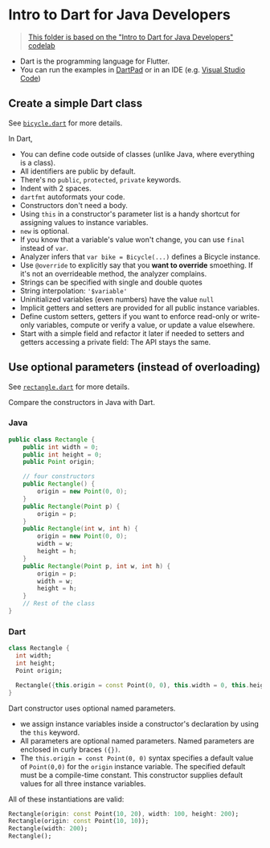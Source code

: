 # Intro to Dart for Java Developers

> [This folder is based on the "Intro to Dart for Java Developers" codelab](https://codelabs.developers.google.com/codelabs/from-java-to-dart)

* Dart is the programming language for Flutter.
* You can run the examples in [DartPad](https://dartpad.dartlang.org/) or in an IDE (e.g. [Visual Studio Code](https://marketplace.visualstudio.com/items?itemName=Dart-Code.dart-code))

## Create a simple Dart class

See [`bicycle.dart`](./bicycle.dart) for more details.

In Dart,

* You can define code outside of classes (unlike Java, where everything is a class).
* All identifiers are public by default.
* There's no `public`, `protected`, `private` keywords.
* Indent with 2 spaces.
* `dartfmt` autoformats your code.
* Constructors don't need a body.
* Using `this` in a constructor's parameter list is a handy shortcut for assigning values to instance variables.
* `new` is optional.
* If you know that a variable's value won't change, you can use `final` instead of `var`.
* Analyzer infers that `var bike = Bicycle(...)` defines a Bicycle instance.
* Use `@override` to explicitly say that you **want to override** smoething. If it's not an overrideable method, the analyzer complains.
* Strings can be specified with single and double quotes
* String interpolation: `'$variable'`
* Uninitialized variables (even numbers) have the value `null`
* Implicit getters and setters are provided for all public instance variables.
* Define custom setters, getters if you want to enforce read-only or write-only variables, compute or verify a value, or update a value elsewhere.
* Start with a simple field and refactor it later if needed to setters and getters accessing a private field: The API stays the same.

## Use optional parameters (instead of overloading)

See [`rectangle.dart`](./rectangle.dart) for more details.

Compare the constructors in Java with Dart.

### Java

```java
public class Rectangle {
    public int width = 0;
    public int height = 0;
    public Point origin;

    // four constructors
    public Rectangle() {
        origin = new Point(0, 0);
    }
    public Rectangle(Point p) {
        origin = p;
    }
    public Rectangle(int w, int h) {
        origin = new Point(0, 0);
        width = w;
        height = h;
    }
    public Rectangle(Point p, int w, int h) {
        origin = p;
        width = w;
        height = h;
    }
    // Rest of the class
}
```

### Dart

```dart
class Rectangle {
  int width;
  int height;
  Point origin;

  Rectangle({this.origin = const Point(0, 0), this.width = 0, this.height = 0});
}
```

Dart constructor uses optional named parameters.

* we assign instance variables inside a constructor's declaration by using the `this` keyword.
* All parameters are optional named parameters. Named parameters are enclosed in curly braces `({})`.
* The `this.origin = const Point(0, 0)` syntax specifies a default value of `Point(0,0)` for the `origin` instance variable. The specified default must be a compile-time constant. This constructor supplies default values for all three instance variables.

All of these instantiations are valid:

```dart
Rectangle(origin: const Point(10, 20), width: 100, height: 200);
Rectangle(origin: const Point(10, 10));
Rectangle(width: 200);
Rectangle();
```
